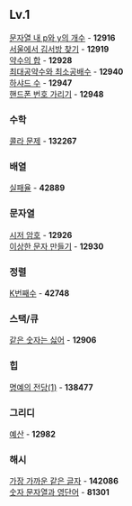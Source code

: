 ## Lv.1

[문자열 내 p와 y의 개수](https://github.com/wayandway/algorithms-javascript/blob/main/programmers/Lv1/12916.js) - **12916** <br>
[서울에서 김서방 찾기](https://github.com/wayandway/algorithms-javascript/blob/main/programmers/Lv1/12919.js) - **12919** <br>
[약수의 합](https://github.com/wayandway/algorithms-javascript/blob/main/programmers/Lv1/12928.js) - **12928** <br>
[최대공약수와 최소공배수](https://github.com/wayandway/algorithms-javascript/blob/main/programmers/Lv1/12940.js) - **12940** <br>
[하샤드 수](https://github.com/wayandway/algorithms-javascript/blob/main/programmers/Lv1/12947.js) - **12947** <br>
[핸드폰 번호 가리기](https://github.com/wayandway/algorithms-javascript/blob/main/programmers/Lv1/12948.js) - **12948** <br>

### 수학
[콜라 문제](https://github.com/wayandway/algorithms-javascript/blob/main/programmers/Lv1/132267.js) - **132267** <br>

### 배열
[실패율](https://github.com/wayandway/algorithms-javascript/blob/main/programmers/Lv1/42889.js) - **42889** <br>

### 문자열
[시저 암호](https://github.com/wayandway/algorithms-javascript/blob/main/programmers/Lv1/12926.js) - **12926** <br>
[이상한 문자 만들기](https://github.com/wayandway/algorithms-javascript/blob/main/programmers/Lv1/12930.js) - **12930** <br>

### 정렬
[K번째수](https://github.com/wayandway/algorithms-javascript/blob/main/programmers/Lv1/42748.js) - **42748** <br>

### 스택/큐
[같은 숫자는 싫어](https://github.com/wayandway/algorithms-javascript/blob/main/programmers/Lv1/12906.js) - **12906** <br>

### 힙
[명예의 전당(1)](https://github.com/wayandway/algorithms-javascript/blob/main/programmers/Lv1/138477.js) - **138477** <br>

### 그리디
[예산](https://github.com/wayandway/algorithms-javascript/blob/main/programmers/Lv1/12982.js) - **12982** <br>

### 해시
[가장 가까운 같은 글자](https://github.com/wayandway/algorithms-javascript/blob/main/programmers/Lv1/142086.js) - **142086** <br>
[숫자 문자열과 영단어](https://github.com/wayandway/algorithms-javascript/blob/main/programmers/Lv1/81301.js) - **81301** <br>